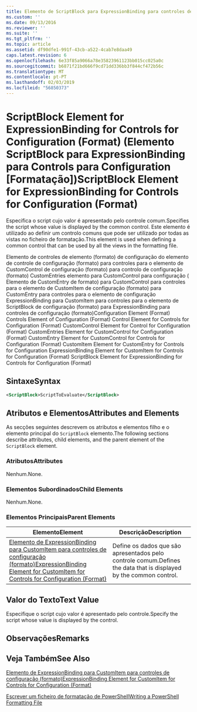 ```yaml
---
title: Elemento de ScriptBlock para ExpressionBinding para controles de configuração (formato) | Documentos da Microsoft
ms.custom: ''
ms.date: 09/13/2016
ms.reviewer: ''
ms.suite: ''
ms.tgt_pltfrm: ''
ms.topic: article
ms.assetid: df90dfe1-991f-43cb-a522-4cab7e8daa49
caps.latest.revision: 6
ms.openlocfilehash: 6e33f85a9066a78e35823961123bb015cc025a0c
ms.sourcegitcommit: b6871f21bd666f9cd71dd336bb3f844cf472b56c
ms.translationtype: MT
ms.contentlocale: pt-PT
ms.lasthandoff: 02/03/2019
ms.locfileid: "56850373"
---
```

# <a name="scriptblock-element-for-expressionbinding-for-controls-for-configuration-format"></a><span data-ttu-id="e634d-102">ScriptBlock Element for ExpressionBinding for Controls for Configuration (Format) (Elemento ScriptBlock para ExpressionBinding para Controls para Configuration [Formatação])</span><span class="sxs-lookup"><span data-stu-id="e634d-102">ScriptBlock Element for ExpressionBinding for Controls for Configuration (Format)</span></span>

<span data-ttu-id="e634d-103">Especifica o script cujo valor é apresentado pelo controle comum.</span><span class="sxs-lookup"><span data-stu-id="e634d-103">Specifies the script whose value is displayed by the common control.</span></span> <span data-ttu-id="e634d-104">Este elemento é utilizado ao definir um controlo comuns que pode ser utilizado por todas as vistas no ficheiro de formatação.</span><span class="sxs-lookup"><span data-stu-id="e634d-104">This element is used when defining a common control that can be used by all the views in the formatting file.</span></span>

<span data-ttu-id="e634d-105">Elemento de controles de elemento (formato) de configuração do elemento de controle de configuração (formato) para controles para o elemento de CustomControl de configuração (formato) para controlo de configuração (formato) CustomEntries elemento para CustomControl para configuração ( Elemento de CustomEntry de formato) para CustomControl para controles para o elemento de CustomItem de configuração (formato) para CustomEntry para controles para o elemento de configuração ExpressionBinding para CustomItem para controles para o elemento de ScriptBlock de configuração (formato) para ExpressionBinding para controles de configuração (formato)</span><span class="sxs-lookup"><span data-stu-id="e634d-105">Configuration Element (Format) Controls Element of Configuration (Format) Control Element for Controls for Configuration (Format) CustomControl Element for Control for Configuration (Format) CustomEntries Element for CustomControl for Configuration (Format) CustomEntry Element for CustomControl for Controls for Configuration (Format) CustomItem Element for CustomEntry for Controls for Configuration ExpressionBinding Element for CustomItem for Controls for Configuration (Format) ScriptBlock Element for ExpressionBinding for Controls for Configuration (Format)</span></span>

## <a name="syntax"></a><span data-ttu-id="e634d-106">Sintaxe</span><span class="sxs-lookup"><span data-stu-id="e634d-106">Syntax</span></span>

```xml
<ScriptBlock>ScriptToEvaluate</ScriptBlock>
```

## <a name="attributes-and-elements"></a><span data-ttu-id="e634d-107">Atributos e Elementos</span><span class="sxs-lookup"><span data-stu-id="e634d-107">Attributes and Elements</span></span>

<span data-ttu-id="e634d-108">As secções seguintes descrevem os atributos e elementos filho e o elemento principal do `ScriptBlock` elemento.</span><span class="sxs-lookup"><span data-stu-id="e634d-108">The following sections describe attributes, child elements, and the parent element of the `ScriptBlock` element.</span></span>

### <a name="attributes"></a><span data-ttu-id="e634d-109">Atributos</span><span class="sxs-lookup"><span data-stu-id="e634d-109">Attributes</span></span>

<span data-ttu-id="e634d-110">Nenhum.</span><span class="sxs-lookup"><span data-stu-id="e634d-110">None.</span></span>

### <a name="child-elements"></a><span data-ttu-id="e634d-111">Elementos Subordinados</span><span class="sxs-lookup"><span data-stu-id="e634d-111">Child Elements</span></span>

<span data-ttu-id="e634d-112">Nenhum.</span><span class="sxs-lookup"><span data-stu-id="e634d-112">None.</span></span>

### <a name="parent-elements"></a><span data-ttu-id="e634d-113">Elementos Principais</span><span class="sxs-lookup"><span data-stu-id="e634d-113">Parent Elements</span></span>

|<span data-ttu-id="e634d-114">Elemento</span><span class="sxs-lookup"><span data-stu-id="e634d-114">Element</span></span>|<span data-ttu-id="e634d-115">Descrição</span><span class="sxs-lookup"><span data-stu-id="e634d-115">Description</span></span>|
|-------------|-----------------|
|[<span data-ttu-id="e634d-116">Elemento de ExpressionBinding para CustomItem para controles de configuração (formato)</span><span class="sxs-lookup"><span data-stu-id="e634d-116">ExpressionBinding Element for CustomItem for Controls for Configuration (Format)</span></span>](./expressionbinding-element-for-customitem-for-controls-for-configuration-format.md)|<span data-ttu-id="e634d-117">Define os dados que são apresentados pelo controle comum.</span><span class="sxs-lookup"><span data-stu-id="e634d-117">Defines the data that is displayed by the common control.</span></span>|

## <a name="text-value"></a><span data-ttu-id="e634d-118">Valor do Texto</span><span class="sxs-lookup"><span data-stu-id="e634d-118">Text Value</span></span>

<span data-ttu-id="e634d-119">Especifique o script cujo valor é apresentado pelo controle.</span><span class="sxs-lookup"><span data-stu-id="e634d-119">Specify the script whose value is displayed by the control.</span></span>

## <a name="remarks"></a><span data-ttu-id="e634d-120">Observações</span><span class="sxs-lookup"><span data-stu-id="e634d-120">Remarks</span></span>

## <a name="see-also"></a><span data-ttu-id="e634d-121">Veja Também</span><span class="sxs-lookup"><span data-stu-id="e634d-121">See Also</span></span>

[<span data-ttu-id="e634d-122">Elemento de ExpressionBinding para CustomItem para controles de configuração (formato)</span><span class="sxs-lookup"><span data-stu-id="e634d-122">ExpressionBinding Element for CustomItem for Controls for Configuration (Format)</span></span>](./expressionbinding-element-for-customitem-for-controls-for-configuration-format.md)

[<span data-ttu-id="e634d-123">Escrever um ficheiro de formatação de PowerShell</span><span class="sxs-lookup"><span data-stu-id="e634d-123">Writing a PowerShell Formatting File</span></span>](./writing-a-powershell-formatting-file.md)
